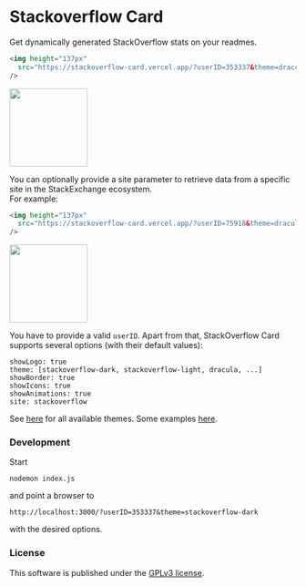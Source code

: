 # Stackoverflow Card

Get dynamically generated StackOverflow stats on your readmes.

```markdown
<img height="137px"
  src="https://stackoverflow-card.vercel.app/?userID=353337&theme=dracula"
/>
```
<img height="137px"
  src="https://stackoverflow-card.vercel.app/?userID=353337&theme=dracula"
/>

You can optionally provide a site parameter to retrieve data from a specific site in the StackExchange ecosystem.<br>For example:

```markdown
<img height="137px"
  src="https://stackoverflow-card.vercel.app/?userID=75918&theme=dracula&site=askubuntu"
/>
```
<img height="137px"
  src="https://stackoverflow-card.vercel.app  "
/>

You have to provide a valid `userID`. Apart from that, StackOverflow Card supports
several options (with their default values):
```
showLogo: true
theme: [stackoverflow-dark, stackoverflow-light, dracula, ...]
showBorder: true
showIcons: true
showAnimations: true
site: stackoverflow
```
See [here](https://github.com/nschloe/stackoverflow-card/blob/main/src/themes.js) for
all available themes. Some examples
[here](https://github.com/nschloe/stackoverflow-card/blob/main/themes.md).

### Development

Start
```
nodemon index.js
```
and point a browser to
```
http://localhost:3000/?userID=353337&theme=stackoverflow-dark
```
with the desired options.


### License
This software is published under the [GPLv3 license](https://www.gnu.org/licenses/gpl-3.0.en.html).
